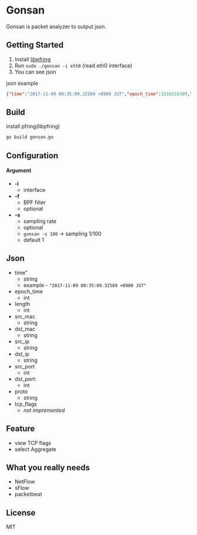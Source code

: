 # Gonsan

Gonsan is packet analyzer to output json. 

## Getting Started

1. Install [libpfring](https://github.com/ntop/PF_RING)
1. Run `sudo ./gonsan -i eth0` (read eth0 interface)
1. You can see json

json example

```json
{"time":"2017-11-09 00:35:09.32589 +0900 JST","epoch_time":1510155309,"length":179,"src_mac":"f8:63:3f:17:0b:7e","dst_mac":"f8:63:3f:7f:ff:fa","src_ip":"192.168.0.1","dst_ip":"192.168.0.2","src_port":52361,"dst_port":1900,"proto":"UDP","tcp_flags":0}
```

## Build

install pfring(libpfring)

```sh
go build gonsan.go
```

## Configuration

#### Argument

- **-i**
  - interface
- **-f**
  - BPF filter
  - optional
- **-s**
  - sampling rate
  - optional
  - `gonsan -s 100` -> sampling 1/100
  - default 1

## Json

- time"
  - string
  - example - `"2017-11-09 00:35:09.32589 +0900 JST"`
- epoch_time
  - int
- length
  - int
- src_mac
  - string
- dst_mac
  - string
- src_ip
  - string
- dst_ip
  - string
- src_port
  - int
- dst_port:
  - int
- proto
  - string
- tcp_flags
  - *not impremented*

## Feature

- view TCP flags
- select Aggregate

## What you really needs

- NetFlow
- sFlow
- packetbeat

## License

MIT
